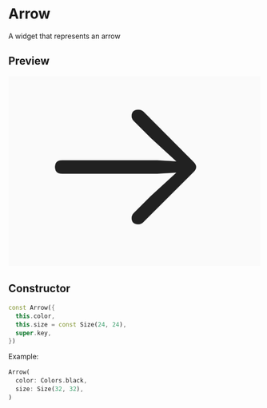 # Arrow

A widget that represents an arrow

## Preview

![Docs Version Dropdown](./img/arrow.png)

## Constructor

```dart
const Arrow({
  this.color,
  this.size = const Size(24, 24),
  super.key,
})
```

Example:

```dart
Arrow(
  color: Colors.black,
  size: Size(32, 32),
)
```
